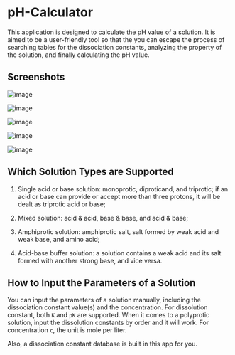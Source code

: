 # pH-Calculator

This application is designed to calculate the pH value of a solution. It is aimed to be a user-friendly tool so that the
you can escape the process of searching tables for the dissociation constants, analyzing the property of the solution,
and finally calculating the pH value.

## Screenshots

![image](https://github.com/mizu-bai/pH-Calculator/raw/master/README.assets/Simulator%20Screen%20Shot%20-%20iPhone%2011%20-%202021-03-30%20at%2014.30.07.png)

![image](https://github.com/mizu-bai/pH-Calculator/raw/master/README.assets/Simulator%20Screen%20Shot%20-%20iPhone%2011%20-%202021-03-30%20at%2014.30.09.png)

![image](https://github.com/mizu-bai/pH-Calculator/raw/master/README.assets/Simulator%20Screen%20Shot%20-%20iPhone%2011%20-%202021-03-30%20at%2014.30.12.png)

![image](https://github.com/mizu-bai/pH-Calculator/raw/master/README.assets/Simulator%20Screen%20Shot%20-%20iPhone%2011%20-%202021-03-30%20at%2014.30.16.png)

![image](https://github.com/mizu-bai/pH-Calculator/raw/master/README.assets/Simulator%20Screen%20Shot%20-%20iPhone%2011%20-%202021-03-30%20at%2014.30.20.png)

## Which Solution Types are Supported

1. Single acid or base solution: monoprotic, diproticand, and triprotic; if an acid or base can provide or accept more
   than three protons, it will be dealt as triprotic acid or base;

2. Mixed solution: acid & acid, base & base, and acid & base;

3. Amphiprotic solution: amphiprotic salt, salt formed by weak acid and weak base, and amino acid;

4. Acid-base buffer solution: a solution contains a weak acid and its salt formed with another strong base, and vice
   versa.

## How to Input the Parameters of a Solution

You can input the parameters of a solution manually, including the dissociation constant value(s) and the concentration.
For dissolution constant, both `K` and `pK` are supported. When it comes to a polyprotic solution, input the dissolution
constants by order and it will work. For concentration `c`, the unit is mole per liter.

Also, a dissociation constant database is built in this app for you.
